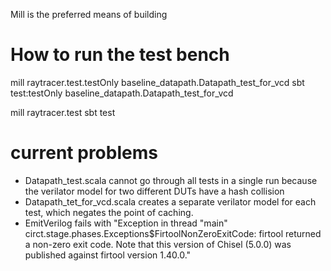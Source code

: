 Mill is the preferred means of building

# How to run the test bench
mill raytracer.test.testOnly baseline_datapath.Datapath_test_for_vcd
sbt test:testOnly baseline_datapath.Datapath_test_for_vcd

mill raytracer.test
sbt test

# current problems
- Datapath_test.scala cannot go through all tests in a single run because the
verilator model for two different DUTs have a hash collision
- Datapath_tet_for_vcd.scala creates a separate verilator model for each test,
  which negates the point of caching.
- EmitVerilog fails with "Exception in thread "main" circt.stage.phases.Exceptions$FirtoolNonZeroExitCode: firtool returned a non-zero exit code. Note that this version of Chisel (5.0.0) was published against firtool version 1.40.0."